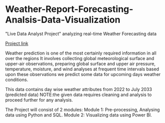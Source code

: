# Weather-Report-Forecasting-Analsis-Data-Visualization
"Live Data Analyst Project" analyzing real-time Weather Forecasting data

[Project link](https://hicounselor.com/hc_projects)

Weather prediction is one of the most certainly required information in all over the regions It involves collecting global meteorological surface and upper-air observations, preparing global surface and upper air pressure, temperature, moisture, and wind analyses at frequent time intervals based upon these observations we predict some data for upcoming days weather conditions.

This data contains day wise weather attributes from 2022 to July 2033 (predicted data)
NOTE:the given data requires cleaning and analysis to proceed further for any analysis.

The Project will consist of 2 modules:
Module 1: Pre-processing, Analysing data using Python and SQL.
Module 2: Visualizing data using Power BI.
